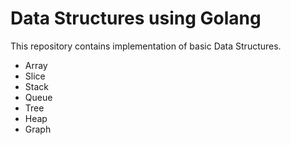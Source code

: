 # Data Structures using Golang 
This repository contains implementation of basic Data Structures.
  - Array
  - Slice
  - Stack
  - Queue
  - Tree
  - Heap
  - Graph
